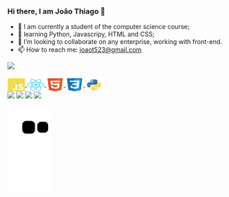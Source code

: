 ### Hi there, I am João Thiago 👋

- 🔭 I am currently a student of the computer science course;
- 🌱 learning Python, Javascripy, HTML and CSS;
- 👯 I’m looking to collaborate on any enterprise, working with front-end.
- 📫 How to reach me: joaot523@gmail.com

<div align="left">
  <a href="https://github.com/JoaoThiagoNunes">
  <img height="180em" src="https://github-readme-stats.vercel.app/api?username=JoaoThiagoNunes&show_icons=true&theme=dark&include_all_commits=true&count_private=true"/>
  
</div>
<div style="display: inline_block"><br>
  <img align="center" alt="jt-Js" height="30" width="40" src="https://raw.githubusercontent.com/devicons/devicon/master/icons/javascript/javascript-plain.svg">
  <img align="center" alt="jt-React" height="30" width="40" src="https://raw.githubusercontent.com/devicons/devicon/master/icons/react/react-original.svg">
  <img align="center" alt="jt-HTML" height="30" width="40" src="https://raw.githubusercontent.com/devicons/devicon/master/icons/html5/html5-original.svg">
  <img align="center" alt="jt-CSS" height="30" width="40" src="https://raw.githubusercontent.com/devicons/devicon/master/icons/css3/css3-original.svg">
  <img align="center" alt="jt-Python" height="30" width="40" src="https://raw.githubusercontent.com/devicons/devicon/master/icons/python/python-original.svg">
</div>
<div> 
  <a href="https://www.youtube.com/channel/UCULzmmysIqPdl6LkK04MlUg" target="_blank"><img src="https://img.shields.io/badge/YouTube-FF0000?style=for-the-badge&logo=youtube&logoColor=white" target="_blank"></a>
  <a href="https://instagram.com/jt.nunes" target="_blank"><img src="https://img.shields.io/badge/-Instagram-%23E4405F?style=for-the-badge&logo=instagram&logoColor=white" target="_blank"></a>
  <a href = "joaot523@gmail.com"><img src="https://img.shields.io/badge/-Gmail-%23333?style=for-the-badge&logo=gmail&logoColor=white" target="_blank"></a>
  <a href="https://www.linkedin.com/in/joão-thiago-517163227/" target="_blank"><img src="https://img.shields.io/badge/-LinkedIn-%230077B5?style=for-the-badge&logo=linkedin&logoColor=white" target="_blank"></a> 
 
  ![Snake animation](https://github.com/rafaballerini/rafaballerini/blob/output/github-contribution-grid-snake.svg)
 
</div>
